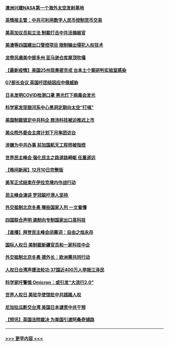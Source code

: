 #### [澳洲兴建NASA第一个海外太空发射基地](../pages/prog202/a103291397.md?t=12120650) 
#### [英情报主管：中共可利用数字人民币控制货币交易](../pages/prog202/a103291324.md?t=12120650) 
#### [美英加议员拟立法 制裁打击中共活摘器官](../pages/prog202/a103291304.md?t=12120650) 
#### [美澳等四国建出口管控项目 限制输出侵犯人权技术](../pages/prog202/a103291284.md?t=12120650) 
#### [龙卷风袭美中部多州 亚马逊仓库屋顶吹塌](../pages/prog202/a103291242.md?t=12120650) 
#### [【最新疫情】美国25州现奥密克戎 台本土个案研判实验室感染](../pages/prog202/a103291249.md?t=12120650) 
#### [G7部长会议 英国吁团结因应中俄威胁](../pages/prog202/a103291233.md?t=12120650) 
#### [日本发明COVID检测口罩 黑光灯下病毒会发光](../pages/prog202/a103291133.md?t=12120650) 
#### [科学家发现银河系中心黑洞定期向太空“打嗝”](../pages/prog202/a103291115.md?t=12120650) 
#### [美国制裁锁定中共科企 商汤科技被迫推迟上市](../pages/prog202/a103291094.md?t=12120650) 
#### [美众院外委会主席计划下月率团访台](../pages/prog202/a103291058.md?t=12120650) 
#### [涉嫌为中共办事 前加国航天工程师被指控](../pages/prog202/a103290778.md?t=12120650) 
#### [世界民主峰会 强化民主之路道路崎岖 任重道远](../pages/prog202/a103290944.md?t=12120650) 
#### [【晚间新闻】12月10日完整版](../pages/prog202/a103290928.md?t=12120650) 
#### [美军正式结束在伊拉克境内作战行动](../pages/prog202/a103290595.md?t=12120650) 
#### [民主峰会演讲 罗冠聪吁港人坚持 ](../pages/prog202/a103290755.md?t=12120650) 
#### [外交抵制北京冬奥 哪些国家入列 一文看懂](../pages/prog202/a103290878.md?t=12120650) 
#### [四国联合声明 遏制向专制国家出口高科技](../pages/prog202/a103290591.md?t=12120650) 
#### [【直播】拜登民主峰会闭幕词：自由之焰永存](../pages/prog202/a103290832.md?t=12120650) 
#### [国际人权日 美制裁新疆官员和一家科技中企](../pages/prog202/a103290400.md?t=12120650) 
#### [外交抵制北京冬奥 德外长：欧洲需共同行动](../pages/prog202/a103290294.md?t=12120650) 
#### [人权日台湾声援法轮功 37国近400万人举报江泽民](../pages/prog202/a103290296.md?t=12120650) 
#### [科学家吁警惕 Omicron：或引发“大流行2.0”](../pages/prog202/a103289178.md?t=12120650) 
#### [世界人权日 美驻华使馆批中共践踏人权](../pages/prog202/a103290363.md?t=12120650) 
#### [尼加拉瓜断交台湾 美国日本谴责中共干预](../pages/prog202/a103290292.md?t=12120650) 
#### [【短讯】英国法院裁决 为美国引渡阿桑奇铺路](../pages/prog202/a103290370.md?t=12120650) 

----
#### [ >>> 更早内容 <<< ](../indexes/prog202-earlier.md)

